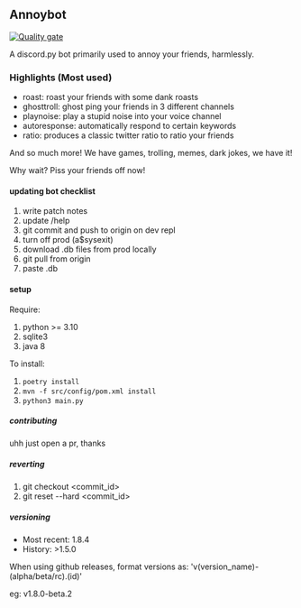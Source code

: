 ## Annoybot
[![Quality gate](https://sonarcloud.io/api/project_badges/quality_gate?project=SebassNoob_bot)](https://sonarcloud.io/summary/new_code?id=SebassNoob_bot)

A discord.py bot primarily used to annoy your friends, harmlessly.

### Highlights (Most used)

- roast: roast your friends with some dank roasts
- ghosttroll: ghost ping your friends in 3 different channels
- playnoise: play a stupid noise into your voice channel
- autoresponse: automatically respond to certain keywords
- ratio: produces a classic twitter ratio to ratio your friends

And so much more! We have games, trolling, memes, dark jokes, we have it!

Why wait? Piss your friends off now!




#### updating bot checklist
1. write patch notes
2. update /help
3. git commit and push to origin on dev repl
4. turn off prod (a$sysexit)
5. download .db files from prod locally
6. git pull from origin
7. paste .db

#### setup

Require:
1. python >= 3.10
2. sqlite3
3. java 8

To install:
1. ``poetry install``
2. ``mvn -f src/config/pom.xml install``
3. ``python3 main.py``

##### contributing
uhh just open a pr, thanks

##### reverting
1. git checkout <commit_id>
2. git reset --hard <commit_id>

##### versioning

- Most recent: 1.8.4
- History: >1.5.0

When using github releases, format versions as: 'v(version_name)-(alpha/beta/rc).(id)'

eg: v1.8.0-beta.2



